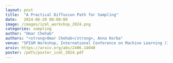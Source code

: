 ```yaml
---
layout: post
title:  "A Practical Diffusion Path for Sampling"
date:   2024-06-20 00:00:00
image: /images/icml_workshop_2024.png
categories: sampling
author: "Omar Chehab"
authors: "<strong>Omar Chehab</strong>, Anna Korba"
venue: "SPIGM Workshop, International Conference on Machine Learning (ICML)"
arxiv: https://arxiv.org/abs/2406.14040
poster: /pdfs/poster_icml_2024.pdf
---
```



